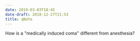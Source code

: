 ```yaml
---
date: 2019-03-03T18:45
date-draft: 2018-12-27T21:53
title: qNote
---
```


How is a "medically induced coma" different from anesthesia?

